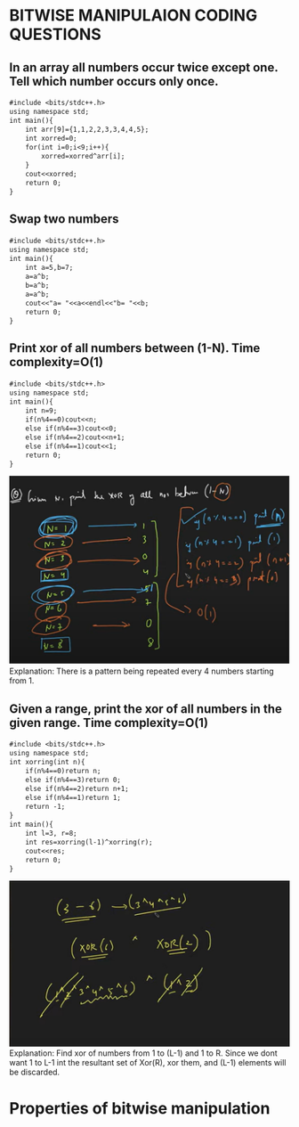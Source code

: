 # BITWISE MANIPULAION CODING QUESTIONS
## In an array all numbers occur twice except one. Tell which number occurs only once.
```
#include <bits/stdc++.h>
using namespace std;
int main(){
    int arr[9]={1,1,2,2,3,3,4,4,5};
    int xorred=0;
    for(int i=0;i<9;i++){
        xorred=xorred^arr[i];
    }
    cout<<xorred;
    return 0;
}
```

## Swap two numbers
```
#include <bits/stdc++.h>
using namespace std;
int main(){
    int a=5,b=7;
    a=a^b;
    b=a^b;
    a=a^b;
    cout<<"a= "<<a<<endl<<"b= "<<b;
    return 0;
}
```

## Print xor of all numbers between (1-N). Time complexity=O(1)
```
#include <bits/stdc++.h>
using namespace std;
int main(){
    int n=9;
    if(n%4==0)cout<<n;
    else if(n%4==3)cout<<0;    
    else if(n%4==2)cout<<n+1;
    else if(n%4==1)cout<<1;
    return 0;
}
```
<img src="bitwise1.png">
Explanation: There is a pattern being repeated every 4 numbers starting from 1. 


## Given a range, print the xor of all numbers in the given range. Time complexity=O(1)
```
#include <bits/stdc++.h>
using namespace std;
int xorring(int n){
    if(n%4==0)return n;
    else if(n%4==3)return 0;    
    else if(n%4==2)return n+1;
    else if(n%4==1)return 1;
    return -1;
}
int main(){
    int l=3, r=8;
    int res=xorring(l-1)^xorring(r);
    cout<<res;
    return 0;
}
```
<img src="bit2.jpg">
Explanation: Find xor of numbers from 1 to (L-1) and 1 to R. Since we dont want 1 to L-1 int the resultant set of Xor(R), xor them, and (L-1) elements will be discarded.

# Properties of bitwise manipulation